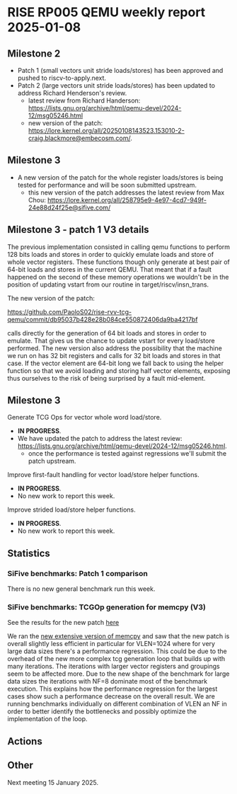 # RISE RP005 QEMU weekly report 2025-01-08

## Milestone 2

- Patch 1 (small vectors unit stride loads/stores) has been approved and pushed to riscv-to-apply.next.
- Patch 2 (large vectors unit stride loads/stores) has been updated to address Richard Henderson's review.
  - latest review from Richard Handerson: https://lists.gnu.org/archive/html/qemu-devel/2024-12/msg05246.html
  - new version of the patch: https://lore.kernel.org/all/20250108143523.153010-2-craig.blackmore@embecosm.com/.

## Milestone 3

- A new version of the patch for the whole register loads/stores is being tested for performance and will be soon submitted upstream.
  - this new version of the patch addresses the latest review from Max Chou: https://lore.kernel.org/all/258795e9-4e97-4cd7-949f-24e88d24f25e@sifive.com/

## Milestone 3 - patch 1 V3 details

The previous implementation consisted in calling qemu functions to perform 128 bits loads and stores in order to quickly emulate loads and store of whole vector registers.
These functions though only generate at best pair of 64-bit loads and stores in the current QEMU.
That meant that if a fault happened on the second of these memory operations we wouldn't be in the position of updating vstart from our routine in target/riscv/insn_trans.

The new version of the patch:

https://github.com/PaoloS02/rise-rvv-tcg-qemu/commit/db95037b428e28b084ce550872406da9ba4217bf

calls directly for the generation of 64 bit loads and stores in order to emulate. That gives us the chance to update vstart for every load/store performed.
The new version also address the possibility that the machine we run on has 32 bit registers and calls for 32 bit loads and stores in that case.
If the vector element are 64-bit long we fall back to using the helper function so that we avoid loading and storing half vector elements, exposing thus ourselves to the risk of being surprised by a fault mid-element.

## Milestone 3

Generate TCG Ops for vector whole word load/store.
- **IN PROGRESS**.
- We have updated the patch to address the latest review: https://lists.gnu.org/archive/html/qemu-devel/2024-12/msg05246.html.
  - once the performance is tested against regressions we'll submit the patch upstream.

Improve first-fault handling for vector load/store helper functions.
- **IN PROGRESS**.
- No new work to report this week.

Improve strided load/store helper functions.
- **IN PROGRESS**.
- No new work to report this week.

## Statistics

### SiFive benchmarks: Patch 1 comparison

There is no new general benchmark run this week.

### SiFive benchmarks: TCGOp generation for memcpy (V3)

See the results for the new patch [here](strmem-reports/report-2025-01-08-12-58-14.pdf)

We ran the [new extensive version of memcpy](https://github.com/jeremybennett/sifive-libc/blob/jpb-whole-word-ldst/src/memcpy_vext.S) and saw that the new patch is overall slightly less efficient in particular for VLEN=1024 where for very large data sizes there's a performance regression.
This could be due to the overhead of the new more complex tcg generation loop that builds up with many iterations. The iterations with larger vector registers and groupings seem to be affected more.
Due to the new shape of the benchmark for large data sizes the iterations with NF=8 dominate most of the benchmark execution. This explains how the performance regression for the largest cases show such a performance decrease on the overall result.
We are running benchmarks individually on different combination of VLEN an NF in order to better identify the bottlenecks and possibly optimize the implementation of the loop.

## Actions

## Other

Next meeting 15 January 2025.

